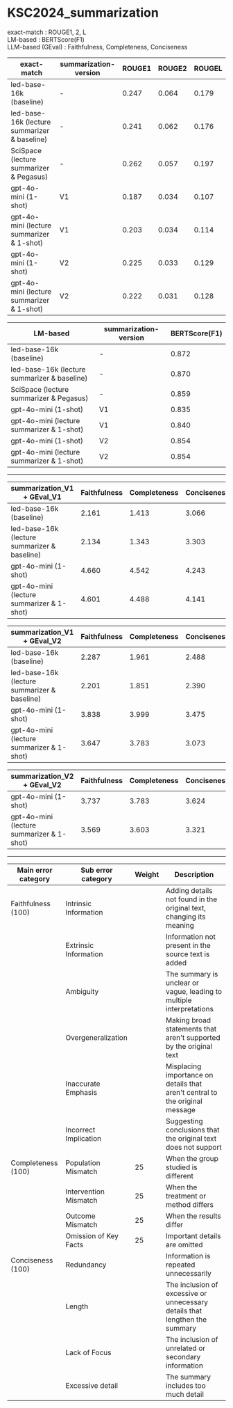 # KSC2024_summarization
exact-match : ROUGE1, 2, L <br/>
LM-based : BERTScore(F1) <br/>
LLM-based (GEval) : Faithfulness, Completeness, Conciseness <br/>


|exact-match|summarization-version|ROUGE1|ROUGE2|ROUGEL|
|--------|-----|-----|-----|-----|
|led-base-16k (baseline)| - | 0.247 | 0.064 | 0.179 |
|led-base-16k (lecture summarizer & baseline)| - | 0.241 | 0.062 | 0.176 |
|SciSpace (lecture summarizer & Pegasus) | - | 0.262 | 0.057 | 0.197 |
|gpt-4o-mini (1-shot)| V1 | 0.187 | 0.034 | 0.107 |
|gpt-4o-mini (lecture summarizer & 1-shot)| V1 | 0.203 | 0.034 | 0.114 |
|gpt-4o-mini (1-shot)| V2 | 0.225 | 0.033 | 0.129 |
|gpt-4o-mini (lecture summarizer & 1-shot)| V2 | 0.222 | 0.031 | 0.128 |


|LM-based|summarization-version|BERTScore(F1)|
|--------|-----|-----|
|led-base-16k (baseline)| - | 0.872 |
|led-base-16k (lecture summarizer & baseline)| - | 0.870 |
|SciSpace (lecture summarizer & Pegasus) | - | 0.859 |
|gpt-4o-mini (1-shot)| V1 | 0.835 | 
|gpt-4o-mini (lecture summarizer & 1-shot)| V1 | 0.840 |  
|gpt-4o-mini (1-shot)| V2 | 0.854 |
|gpt-4o-mini (lecture summarizer & 1-shot)| V2 | 0.854 |


--------------------------------------------------------------------------------
|summarization_V1 + GEval_V1|Faithfulness|Completeness|Conciseness|
|--------|-----|-----|-----|
|led-base-16k (baseline)| 2.161 | 1.413 | 3.066 |
|led-base-16k (lecture summarizer & baseline)| 2.134 | 1.343 | 3.303 |
|gpt-4o-mini (1-shot)| 4.660 | 4.542 | 4.243 |
|gpt-4o-mini (lecture summarizer & 1-shot)| 4.601 | 4.488 | 4.141 |


|summarization_V1 + GEval_V2|Faithfulness|Completeness|Conciseness|
|--------|-----|-----|-----|
|led-base-16k (baseline)| 2.287 | 1.961 | 2.488 |
|led-base-16k (lecture summarizer & baseline)| 2.201 | 1.851 | 2.390 |
|gpt-4o-mini (1-shot)| 3.838 | 3.999 | 3.475 |
|gpt-4o-mini (lecture summarizer & 1-shot)| 3.647 | 3.783 | 3.073 |


|summarization_V2 + GEval_V2|Faithfulness|Completeness|Conciseness|
|--------|-----|-----|-----|
|gpt-4o-mini (1-shot)| 3.737 | 3.783 | 3.624 |
|gpt-4o-mini (lecture summarizer & 1-shot)| 3.569 | 3.603 | 3.321 |


--------------------------------------------------------------------------------
|Main error category|Sub error category|Weight|Description|
|--------|-----|-----|----------|
|Faithfulness (100)| Intrinsic Information || Adding details not found in the original text, changing its meaning |
|| Extrinsic Information || Information not present in the source text is added |
|| Ambiguity || The summary is unclear or vague, leading to multiple interpretations |
|| Overgeneralization || Making broad statements that aren't supported by the original text |
|| Inaccurate Emphasis || Misplacing importance on details that aren't central to the original message |
|| Incorrect Implication || Suggesting conclusions that the original text does not support |
|Completeness (100)| Population Mismatch | 25 | When the group studied is different |
|| Intervention Mismatch | 25 | When the treatment or method differs |
|| Outcome Mismatch | 25 | When the results differ |
|| Omission of Key Facts | 25 | Important details are omitted |
|Conciseness (100)| Redundancy || Information is repeated unnecessarily |
|| Length || The inclusion of excessive or unnecessary details that lengthen the summary |
|| Lack of Focus || The inclusion of unrelated or secondary information |
|| Excessive detail || The summary includes too much detail |


